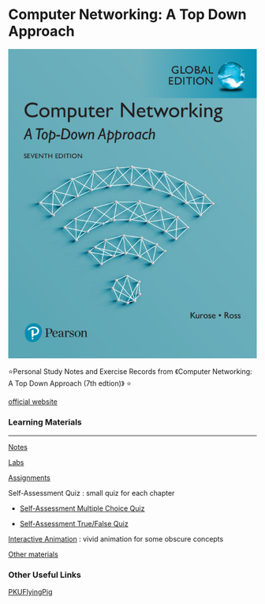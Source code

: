 # Computer Networking: A Top Down Approach
![cover](assets/cover.png)

:star:Personal Study Notes and Exercise Records from 《Computer Networking: A Top Down Approach (7th edtion)》 :star:

 [official website](https://gaia.cs.umass.edu/kurose_ross/online_lectures.htm)

### Learning Materials

---

[Notes](./notes) 

[Labs](./labs) 

[Assignments](./assignments) 

Self-Assessment Quiz : small quiz for each chapter

- [Self-Assessment Multiple Choice Quiz](https://media.pearsoncmg.com/ph/esm/ecs_kurose_compnetwork_8/cw/content/self-assessment-mc/self-assessment-mc.php) 

- [Self-Assessment True/False Quiz](https://media.pearsoncmg.com/ph/esm/ecs_kurose_compnetwork_8/cw/content/self-assessment-tf/self-assessment-tf.php)

[Interactive Animation](https://media.pearsoncmg.com/ph/esm/ecs_kurose_compnetwork_8/cw/#interactiveanimations) :  vivid animation for some obscure concepts 

[Other materials](https://media.pearsoncmg.com/ph/esm/ecs_kurose_compnetwork_8/cw/)



### Other Useful Links
[PKUFlyingPig](https://github.com/PKUFlyingPig/Computer-Network-A-Top-Down-Approach)